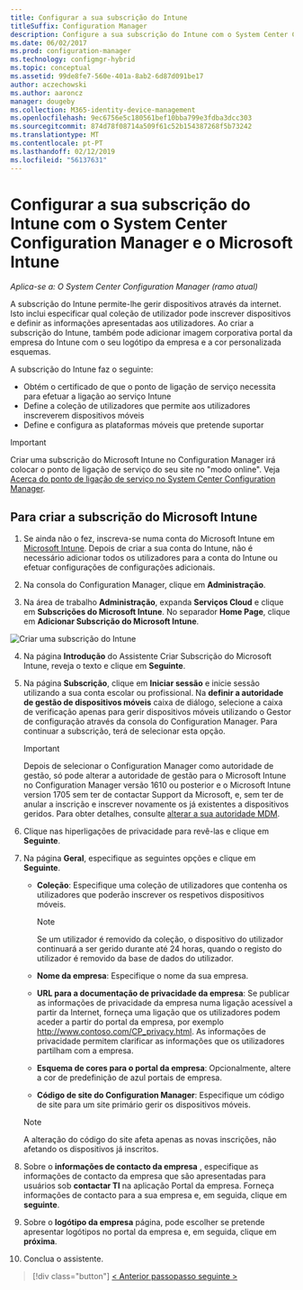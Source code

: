 ```yaml
---
title: Configurar a sua subscrição do Intune
titleSuffix: Configuration Manager
description: Configure a sua subscrição do Intune com o System Center Configuration Manager.
ms.date: 06/02/2017
ms.prod: configuration-manager
ms.technology: configmgr-hybrid
ms.topic: conceptual
ms.assetid: 99de8fe7-560e-401a-8ab2-6d87d091be17
author: aczechowski
ms.author: aaroncz
manager: dougeby
ms.collection: M365-identity-device-management
ms.openlocfilehash: 9ec6756e5c180561bef10bba799e3fdba3dcc303
ms.sourcegitcommit: 874d78f08714a509f61c52b154387268f5b73242
ms.translationtype: MT
ms.contentlocale: pt-PT
ms.lasthandoff: 02/12/2019
ms.locfileid: "56137631"
---
```

# <a name="configure-your-intune-subscription-with-system-center-configuration-manager-and-microsoft-intune"></a>Configurar a sua subscrição do Intune com o System Center Configuration Manager e o Microsoft Intune

*Aplica-se a: O System Center Configuration Manager (ramo atual)*

A subscrição do Intune permite-lhe gerir dispositivos através da internet. Isto inclui especificar qual coleção de utilizador pode inscrever dispositivos e definir as informações apresentadas aos utilizadores. Ao criar a subscrição do Intune, também pode adicionar imagem corporativa portal da empresa do Intune com o seu logótipo da empresa e a cor personalizada esquemas.

A subscrição do Intune faz o seguinte:

-   Obtém o certificado de que o ponto de ligação de serviço necessita para efetuar a ligação ao serviço Intune
-   Define a coleção de utilizadores que permite aos utilizadores inscreverem dispositivos móveis
-   Define e configura as plataformas móveis que pretende suportar

> [!IMPORTANT]
>  Criar uma subscrição do Microsoft Intune no Configuration Manager irá colocar o ponto de ligação de serviço do seu site no "modo online". Veja [Acerca do ponto de ligação de serviço no System Center Configuration Manager](../../core/servers/deploy/configure/about-the-service-connection-point.md).

## <a name="to-create-the-microsoft-intune-subscription"></a>Para criar a subscrição do Microsoft Intune

1.  Se ainda não o fez, inscreva-se numa conta do Microsoft Intune em [Microsoft Intune](http://go.microsoft.com/fwlink/?LinkID=258216).  Depois de criar a sua conta do Intune, não é necessário adicionar todos os utilizadores para a conta do Intune ou efetuar configurações de configurações adicionais.

2.  Na consola do Configuration Manager, clique em **Administração**.

3.  Na área de trabalho **Administração**, expanda **Serviços Cloud** e clique em **Subscrições do Microsoft Intune**. No separador **Home Page**, clique em **Adicionar Subscrição do Microsoft Intune**.

![Criar uma subscrição do Intune](../media/mdm-set-intune.png)

4. Na página **Introdução** do Assistente Criar Subscrição do Microsoft Intune, reveja o texto e clique em **Seguinte**.

5. Na página **Subscrição**, clique em **Iniciar sessão** e inicie sessão utilizando a sua conta escolar ou profissional. Na **definir a autoridade de gestão de dispositivos móveis** caixa de diálogo, selecione a caixa de verificação apenas para gerir dispositivos móveis utilizando o Gestor de configuração através da consola do Configuration Manager. Para continuar a subscrição, terá de selecionar esta opção.

   > [!IMPORTANT]
   >  Depois de selecionar o Configuration Manager como autoridade de gestão, só pode alterar a autoridade de gestão para o Microsoft Intune no Configuration Manager versão 1610 ou posterior e o Microsoft Intune version 1705 sem ter de contactar Support da Microsoft, e, sem ter de anular a inscrição e inscrever novamente os já existentes a dispositivos geridos. Para obter detalhes, consulte [alterar a sua autoridade MDM](/sccm/mdm/deploy-use/change-mdm-authority).

6. Clique nas hiperligações de privacidade para revê-las e clique em **Seguinte**.

7. Na página **Geral**, especifique as seguintes opções e clique em **Seguinte**.

   - **Coleção**: Especifique uma coleção de utilizadores que contenha os utilizadores que poderão inscrever os respetivos dispositivos móveis.

     > [!NOTE]
     >  Se um utilizador é removido da coleção, o dispositivo do utilizador continuará a ser gerido durante até 24 horas, quando o registo do utilizador é removido da base de dados do utilizador.

   - **Nome da empresa**: Especifique o nome da sua empresa.

   - **URL para a documentação de privacidade da empresa**: Se publicar as informações de privacidade da empresa numa ligação acessível a partir da Internet, forneça uma ligação que os utilizadores podem aceder a partir do portal da empresa, por exemplo http://www.contoso.com/CP_privacy.html. As informações de privacidade permitem clarificar as informações que os utilizadores partilham com a empresa.

   - **Esquema de cores para o portal da empresa**: Opcionalmente, altere a cor de predefinição de azul portais de empresa.

   - **Código de site do Configuration Manager**: Especifique um código de site para um site primário gerir os dispositivos móveis.

   > [!NOTE]
   >  A alteração do código do site afeta apenas as novas inscrições, não afetando os dispositivos já inscritos.

8. Sobre o **informações de contacto da empresa** , especifique as informações de contacto da empresa que são apresentadas para usuários sob **contactar TI** na aplicação Portal da empresa. Forneça informações de contacto para a sua empresa e, em seguida, clique em **seguinte**.

9. Sobre o **logótipo da empresa** página, pode escolher se pretende apresentar logótipos no portal da empresa e, em seguida, clique em **próxima**.

10. Conclua o assistente.

> [!div class="button"]
> [< Anterior passo](confirm-dns.md)[passo seguinte >](terms-and-conditions.md)
